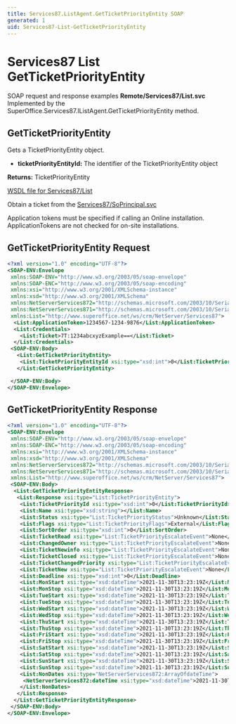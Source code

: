 ```yaml
---
title: Services87.ListAgent.GetTicketPriorityEntity SOAP
generated: 1
uid: Services87-List-GetTicketPriorityEntity
---
```


# Services87 List GetTicketPriorityEntity

SOAP request and response examples **Remote/Services87/List.svc**
Implemented by the <see cref="M:SuperOffice.Services87.IListAgent.GetTicketPriorityEntity">SuperOffice.Services87.IListAgent.GetTicketPriorityEntity</see> method.

## GetTicketPriorityEntity

Gets a TicketPriorityEntity object.

* **ticketPriorityEntityId:** The identifier of the TicketPriorityEntity object

**Returns:** TicketPriorityEntity


[WSDL file for Services87/List](../Services87-List.md)

Obtain a ticket from the [Services87/SoPrincipal.svc](../SoPrincipal/index.md)

Application tokens must be specified if calling an Online installation. ApplicationTokens are not checked for on-site installations.

## GetTicketPriorityEntity Request

```xml
<?xml version="1.0" encoding="UTF-8"?>
<SOAP-ENV:Envelope
 xmlns:SOAP-ENV="http://www.w3.org/2003/05/soap-envelope"
 xmlns:SOAP-ENC="http://www.w3.org/2003/05/soap-encoding"
 xmlns:xsi="http://www.w3.org/2001/XMLSchema-instance"
 xmlns:xsd="http://www.w3.org/2001/XMLSchema"
 xmlns:NetServerServices872="http://schemas.microsoft.com/2003/10/Serialization/Arrays"
 xmlns:NetServerServices871="http://schemas.microsoft.com/2003/10/Serialization/"
 xmlns:List="http://www.superoffice.net/ws/crm/NetServer/Services87">
  <List:ApplicationToken>1234567-1234-9876</List:ApplicationToken>
  <List:Credentials>
    <List:Ticket>7T:1234abcxyzExample==</List:Ticket>
  </List:Credentials>
 <SOAP-ENV:Body>
   <List:GetTicketPriorityEntity>
    <List:TicketPriorityEntityId xsi:type="xsd:int">0</List:TicketPriorityEntityId>
   </List:GetTicketPriorityEntity>

 </SOAP-ENV:Body>
</SOAP-ENV:Envelope>

```


## GetTicketPriorityEntity Response

```xml
<?xml version="1.0" encoding="UTF-8"?>
<SOAP-ENV:Envelope
 xmlns:SOAP-ENV="http://www.w3.org/2003/05/soap-envelope"
 xmlns:SOAP-ENC="http://www.w3.org/2003/05/soap-encoding"
 xmlns:xsi="http://www.w3.org/2001/XMLSchema-instance"
 xmlns:xsd="http://www.w3.org/2001/XMLSchema"
 xmlns:NetServerServices872="http://schemas.microsoft.com/2003/10/Serialization/Arrays"
 xmlns:NetServerServices871="http://schemas.microsoft.com/2003/10/Serialization/"
 xmlns:List="http://www.superoffice.net/ws/crm/NetServer/Services87">
 <SOAP-ENV:Body>
  <List:GetTicketPriorityEntityResponse>
   <List:Response xsi:type="List:TicketPriorityEntity">
    <List:TicketPriorityId xsi:type="xsd:int">0</List:TicketPriorityId>
    <List:Name xsi:type="xsd:string"></List:Name>
    <List:Status xsi:type="List:TicketPriorityStatus">Unknown</List:Status>
    <List:Flags xsi:type="List:TicketPriorityFlags">External</List:Flags>
    <List:SortOrder xsi:type="xsd:int">0</List:SortOrder>
    <List:TicketRead xsi:type="List:TicketPriorityEscalateEvent">None</List:TicketRead>
    <List:ChangedOwner xsi:type="List:TicketPriorityEscalateEvent">None</List:ChangedOwner>
    <List:TicketNewinfo xsi:type="List:TicketPriorityEscalateEvent">None</List:TicketNewinfo>
    <List:TicketClosed xsi:type="List:TicketPriorityEscalateEvent">None</List:TicketClosed>
    <List:TicketChangedPriority xsi:type="List:TicketPriorityEscalateEvent">None</List:TicketChangedPriority>
    <List:TicketNew xsi:type="List:TicketPriorityEscalateEvent">None</List:TicketNew>
    <List:Deadline xsi:type="xsd:int">0</List:Deadline>
    <List:MonStart xsi:type="xsd:dateTime">2021-11-30T13:23:19Z</List:MonStart>
    <List:MonStop xsi:type="xsd:dateTime">2021-11-30T13:23:19Z</List:MonStop>
    <List:TueStart xsi:type="xsd:dateTime">2021-11-30T13:23:19Z</List:TueStart>
    <List:TueStop xsi:type="xsd:dateTime">2021-11-30T13:23:19Z</List:TueStop>
    <List:WedStart xsi:type="xsd:dateTime">2021-11-30T13:23:19Z</List:WedStart>
    <List:WedStop xsi:type="xsd:dateTime">2021-11-30T13:23:19Z</List:WedStop>
    <List:ThuStart xsi:type="xsd:dateTime">2021-11-30T13:23:19Z</List:ThuStart>
    <List:ThuStop xsi:type="xsd:dateTime">2021-11-30T13:23:19Z</List:ThuStop>
    <List:FriStart xsi:type="xsd:dateTime">2021-11-30T13:23:19Z</List:FriStart>
    <List:FriStop xsi:type="xsd:dateTime">2021-11-30T13:23:19Z</List:FriStop>
    <List:SatStart xsi:type="xsd:dateTime">2021-11-30T13:23:19Z</List:SatStart>
    <List:SatStop xsi:type="xsd:dateTime">2021-11-30T13:23:19Z</List:SatStop>
    <List:SunStart xsi:type="xsd:dateTime">2021-11-30T13:23:19Z</List:SunStart>
    <List:SunStop xsi:type="xsd:dateTime">2021-11-30T13:23:19Z</List:SunStop>
    <List:NonDates xsi:type="NetServerServices872:ArrayOfdateTime">
     <NetServerServices872:dateTime xsi:type="xsd:dateTime">2021-11-30T13:23:19Z</NetServerServices872:dateTime>
    </List:NonDates>
   </List:Response>
  </List:GetTicketPriorityEntityResponse>
 </SOAP-ENV:Body>
</SOAP-ENV:Envelope>

```

